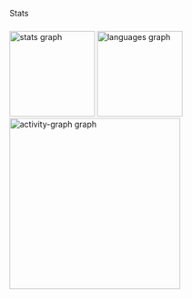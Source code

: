 <p align="left">Stats</p>

###

<div align="left">
  <img src="https://github-readme-stats.vercel.app/api?username=Jorgecvr&hide_title=false&hide_rank=false&show_icons=true&include_all_commits=true&count_private=true&disable_animations=false&theme=highcontrast&locale=en&hide_border=false&order=1" height="150" alt="stats graph"  />
  <img src="https://github-readme-stats.vercel.app/api/top-langs?username=Jorgecvr&locale=en&hide_title=false&layout=compact&card_width=320&langs_count=5&theme=highcontrast&hide_border=false&order=2" height="150" alt="languages graph"  />
  <img src="https://github-readme-activity-graph.vercel.app/graph?username=Jorgecvr&radius=16&theme=high-contrast&area=true&order=5" height="300" alt="activity-graph graph"  />
</div>

###
